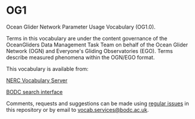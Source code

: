 # OG1

Ocean Glider Network Parameter Usage Vocabulary (OG1.0).

Terms in this vocabulary are under the content governance of the OceanGliders Data Management Task Team on behalf of the Ocean Glider Network (OGN) and Everyone's Gliding Observatories (EGO). Terms describe measured phenomena within the OGN/EGO format. 

This vocabulary is available from:

<a href="http://vocab.nerc.ac.uk/collection/OG1/current/" rel="nofollow">NERC Vocabulary Server</a>

<a href="https://www.bodc.ac.uk/resources/vocabularies/vocabulary_search/OG1/" rel="nofollow">BODC search interface</a>

Comments, requests and suggestions can be made using <a href="https://github.com/nvs-vocabs/OG1/issues/new">regular issues</a> in this repository or by email to vocab.services@bodc.ac.uk.
